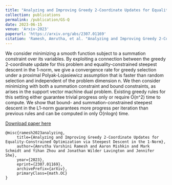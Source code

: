 ```yaml
---
title: "Analyzing and Improving Greedy 2-Coordinate Updates for Equality-Constrained Optimization via Steepest Descent in the 1-Norm"
collection: publications
permalink: /publication/GS-Q
date: 2023-06-15
venue: 'Arxiv-2023'
paperurl: 'https://arxiv.org/abs/2307.01169'
citation: 'Ramesh, Amrutha, et al. "Analyzing and Improving Greedy 2-Coordinate Updates for Equality-Constrained Optimization via Steepest Descent in the 1-Norm" Arxiv 2023.'
---
```

We consider minimizing a smooth function subject to a summation constraint over its variables. By exploiting a connection between the greedy 2-coordinate update for this problem and equality-constrained steepest descent in the 1-norm, we give a convergence rate for greedy selection under a proximal Polyak-Lojasiewicz assumption that is faster than random selection and independent of the problem dimension n. We then consider minimizing with both a summation constraint and bound constraints, as arises in the support vector machine dual problem. Existing greedy rules for this setting either guarantee trivial progress only or require O(n^2) time to compute. We show that bound- and summation-constrained steepest descent in the L1-norm guarantees more progress per iteration than previous rules and can be computed in only O(nlogn) time.

[Download paper here](https://arxiv.org/abs/2307.01169)

 ```   
@misc{ramesh2023analyzing,
      title={Analyzing and Improving Greedy 2-Coordinate Updates for Equality-Constrained Optimization via Steepest Descent in the 1-Norm}, 
      author={Amrutha Varshini Ramesh and Aaron Mishkin and Mark Schmidt and Yihan Zhou and Jonathan Wilder Lavington and Jennifer She},
      year={2023},
      eprint={2307.01169},
      archivePrefix={arXiv},
      primaryClass={math.OC}
}
 ```